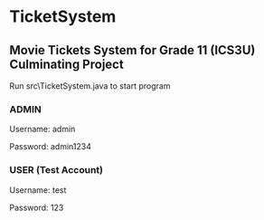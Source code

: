 # TicketSystem
## Movie Tickets System for Grade 11 (ICS3U) Culminating Project

Run src\TicketSystem.java to start program

### ADMIN

Username: admin

Password: admin1234

### USER (Test Account)

Username: test

Password: 123

